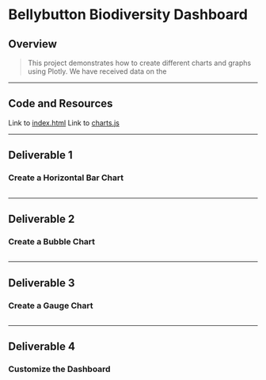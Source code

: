 # **Bellybutton Biodiversity Dashboard**

## **Overview**
>This project demonstrates how to create different charts and graphs using Plotly. We have received data on the

---

## **Code and Resources**
Link to [index.html]()
Link to [charts.js]()

---

## **Deliverable 1**
### **Create a Horizontal Bar Chart**
![]()

---

## **Deliverable 2**
### **Create a Bubble Chart**
![]()

---

## **Deliverable 3**
### **Create a Gauge Chart**
![]()

---

## **Deliverable 4**
### **Customize the Dashboard**
![]()
